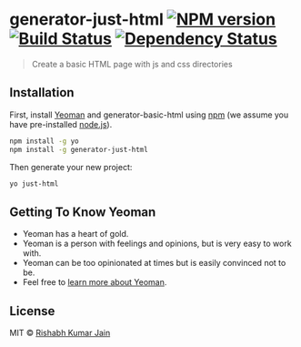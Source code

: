 # generator-just-html [![NPM version][npm-image]][npm-url] [![Build Status][travis-image]][travis-url] [![Dependency Status][daviddm-image]][daviddm-url]
> Create a basic HTML page with js and css directories

## Installation

First, install [Yeoman](http://yeoman.io) and generator-basic-html using [npm](https://www.npmjs.com/) (we assume you have pre-installed [node.js](https://nodejs.org/)).

```bash
npm install -g yo
npm install -g generator-just-html
```

Then generate your new project:

```bash
yo just-html
```

## Getting To Know Yeoman

 * Yeoman has a heart of gold.
 * Yeoman is a person with feelings and opinions, but is very easy to work with.
 * Yeoman can be too opinionated at times but is easily convinced not to be.
 * Feel free to [learn more about Yeoman](http://yeoman.io/).

## License

MIT © [Rishabh Kumar Jain]()


[npm-image]: https://badge.fury.io/js/generator-basic-html.svg
[npm-url]: https://npmjs.org/package/generator-basic-html
[travis-image]: https://travis-ci.com/rishabhjain9191/generator-basic-html.svg?branch=master
[travis-url]: https://travis-ci.com/rishabhjain9191/generator-basic-html
[daviddm-image]: https://david-dm.org/rishabhjain9191/generator-basic-html.svg?theme=shields.io
[daviddm-url]: https://david-dm.org/rishabhjain9191/generator-basic-html
